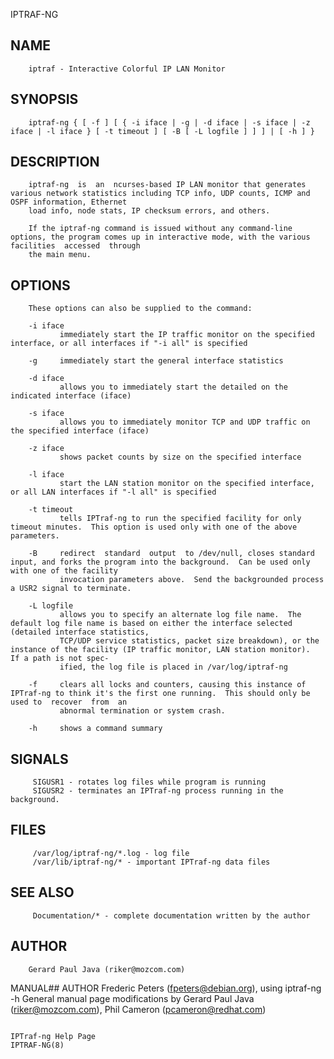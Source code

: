   IPTRAF-NG
 
## NAME
        iptraf - Interactive Colorful IP LAN Monitor
 
## SYNOPSIS
        iptraf-ng { [ -f ] [ { -i iface | -g | -d iface | -s iface | -z iface | -l iface } [ -t timeout ] [ -B [ -L logfile ] ] ] | [ -h ] }
 
## DESCRIPTION
        iptraf-ng  is  an  ncurses-based IP LAN monitor that generates various network statistics including TCP info, UDP counts, ICMP and OSPF information, Ethernet
        load info, node stats, IP checksum errors, and others.
 
        If the iptraf-ng command is issued without any command-line options, the program comes up in interactive mode, with the various facilities  accessed  through
        the main menu.
 
## OPTIONS
        These options can also be supplied to the command:
 
        -i iface
               immediately start the IP traffic monitor on the specified interface, or all interfaces if "-i all" is specified
 
        -g     immediately start the general interface statistics
 
        -d iface
               allows you to immediately start the detailed on the indicated interface (iface)
 
        -s iface
               allows you to immediately monitor TCP and UDP traffic on the specified interface (iface)
 
        -z iface
               shows packet counts by size on the specified interface
 
        -l iface
               start the LAN station monitor on the specified interface, or all LAN interfaces if "-l all" is specified
 
        -t timeout
               tells IPTraf-ng to run the specified facility for only timeout minutes.  This option is used only with one of the above parameters.
 
        -B     redirect  standard  output  to /dev/null, closes standard input, and forks the program into the background.  Can be used only with one of the facility
               invocation parameters above.  Send the backgrounded process a USR2 signal to terminate.
 
        -L logfile
               allows you to specify an alternate log file name.  The default log file name is based on either the interface selected (detailed interface statistics,
               TCP/UDP service statistics, packet size breakdown), or the instance of the facility (IP traffic monitor, LAN station monitor).  If a path is not spec‐
               ified, the log file is placed in /var/log/iptraf-ng
 
        -f     clears all locks and counters, causing this instance of IPTraf-ng to think it's the first one running.  This should only be used to  recover  from  an
               abnormal termination or system crash.
 
        -h     shows a command summary
 
## SIGNALS
         SIGUSR1 - rotates log files while program is running
         SIGUSR2 - terminates an IPTraf-ng process running in the background.
 
## FILES
         /var/log/iptraf-ng/*.log - log file
         /var/lib/iptraf-ng/* - important IPTraf-ng data files
 
## SEE ALSO
         Documentation/* - complete documentation written by the author
 
## AUTHOR
        Gerard Paul Java (riker@mozcom.com)
 
 MANUAL## AUTHOR
        Frederic  Peters  (fpeters@debian.org),  using  iptraf-ng  -h  General  manual  page  modifications  by  Gerard  Paul  Java  (riker@mozcom.com), Phil Cameron
        (pcameron@redhat.com)
 
                                                                          IPTraf-ng Help Page                                                            IPTRAF-NG(8)
